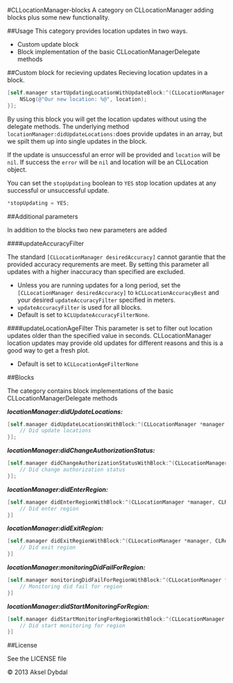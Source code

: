 #CLLocationManager-blocks
A category on CLLocationManager adding blocks plus some new functionality.


##Usage
This category provides location updates in two ways.

* Custom update block
* Block implementation of the basic CLLocationManagerDelegate methods

##Custom block for recieving updates
Recieving location updates in a block.

```objective-c
[self.manager startUpdatingLocationWithUpdateBlock:^(CLLocationManager *manager, CLLocation *location, NSError *error, BOOL *stopUpdating) {
    NSLog(@"Our new location: %@", location);
}]; 
```
By using this block you will get the location updates without using the delegate methods. The underlying method `locationManager:didUpdateLocations:`does provide updates in an array, but we spilt them up into single updates in the block.

If the update is unsuccessful an error will be provided and `location` will be `nil`. If success the `error` will be `nil` and location will be an CLLocation object.

You can set the `stopUpdating` boolean to `YES` stop location updates at any successful or unsuccessful update. 

```objective-c
*stopUpdating = YES; 
```

##Additional parameters

In addition to the blocks two new parameters are added

####updateAccuracyFilter

The standard `[CLLocationManager desiredAccuracy]` cannot garantie that the provided accuracy requrements are meet. By setting this parameter all updates with a higher inaccuracy than specified are excluded.

* Unless you are running updates for a long period, set the `[CLLocationManager desiredAccuracy]` to `kCLLocationAccuracyBest` and your desired `updateAccuracyFilter` specified in meters. 
* `updateAccuracyFilter` is used for all blocks. 
* Default is set to `kCLUpdateAccuracyFilterNone`.

####updateLocationAgeFilter
This parameter is set to filter out location updates older than the specified value in seconds. CLLocationManager location updates may provide old updates for different reasons and this is a good way to get a fresh plot.

* Default is set to `kCLLocationAgeFilterNone`

##Blocks

The category contains block implementations of the basic CLLocationManagerDelegate methods

***locationManager:didUpdateLocations:***

```objective-c
[self.manager didUpdateLocationsWithBlock:^(CLLocationManager *manager, NSArray *locations) {
	// Did update locations
}];
```

***locationManager:didChangeAuthorizationStatus:***

```objective-c
[self.manager didChangeAuthorizationStatusWithBlock:^(CLLocationManager *manager, CLAuthorizationStatus status) { 
	// Did change authorization status       
}];
```

***locationManager:didEnterRegion:***

```objective-c
[self.manager didEnterRegionWithBlock:^(CLLocationManager *manager, CLRegion *region) {
	// Did enter region
}]
```

***locationManager:didExitRegion:***

```objective-c
[self.manager didExitRegionWithBlock:^(CLLocationManager *manager, CLRegion *region) {
	// Did exit region       
}]
```

***locationManager:monitoringDidFailForRegion:***

```objective-c
[self.manager monitoringDidFailForRegionWithBlock:^(CLLocationManager *manager, CLRegion *region, NSError *error) {
	// Monitoring did fail for region        
}]
```

***locationManager:didStartMonitoringForRegion:***

```objective-c
[self.manager didStartMonitoringForRegionWithBlock:^(CLLocationManager *manager, CLRegion *region) {
	// Did start monitoring for region        
}]
```

##License

See the LICENSE file

© 2013 Aksel Dybdal

